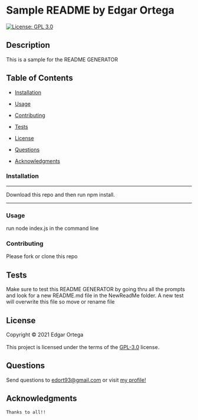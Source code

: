 # Sample README by Edgar Ortega
  [![License: GPL 3.0](https://img.shields.io/badge/License-GPL_3.0-brightgreen.svg)](https://opensource.org/licenses/gpl-3.0)
  ## Description
  
  This is a sample for the README GENERATOR

  ## Table of Contents
  * [Installation](#installation)
  * [Usage](#usage)
  * [Contributing](#contributing)
  * [Tests](#tests)
   
 * [License](#license)
  
   
  * [Questions](#questions)
  * [Acknowledgments](#acknowledgments)
  
  ### Installation

  ***
  Download this repo and  then run npm install.
***
  
  ### Usage
  run node index.js in the command line
 

  ### Contributing
  Please fork or clone this repo

  ## Tests
  Make sure to test this README GENERATOR by going thru all the prompts and look for a new README.md file in the NewReadMe folder. A new test will overwrite this file so move or rename file

  
  ## License
  Copyright &copy; 2021 Edgar Ortega<br/>   
  This project is licensed under the terms of the  <a href="https://opensource.org/licenses/gpl-3.0" target="_blank">GPL-3.0</a> license. 
  
 
  
  
  ## Questions
  Send questions to edort93@gmail.com or visit <a href="https://github.com/edgarO93" target= "_blank" >my profile! </a><br>
  
  ## Acknowledgments
~~~
Thanks to all!!
~~~

  
  
  